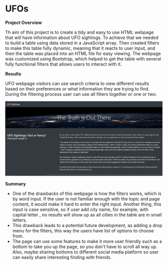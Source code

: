 # UFOs

**Project Overview**

Th aim of this project is to create a tidy and easy to use HTML webpage that will have information about UFO sightings. To achieve that we needed to build a table using data stored in a JavaScript array. Then created filters to make this table fully dynamic, meaning that it reacts to user input, and then the table was placed into an HTML file for easy viewing.
The webpage was customized using Bootstrap, which helped to get the table with several fully functional filters that allows users to interact with it.

**Results**

UFO webpage visitors can use search criteria to view different results based on their preferences or what information they are trying to find. During the filtering process user can use all filters together or one or two.

![picture](images/one.PNG)








**Summary**

- One of the drawbacks of this webpage is how the filters works, which is by word input. If the user is not familiar enough with the topic and page content, it would make it hard to enter the right input. Another thing, this input is case sensitive, so if user add city name, for example, with capital letter , no results will show up as all cities in the table are in small letters.
- This drawback leads to a potential future development, as adding a drop menu for the filters, this way the users have list of options to choose from.
- The page can use some features to make it more user friendly such as a bottom to take you up the page, so you don't have to scroll all way up. Also, maybe sharing bottoms to different social media platform so user can easily share interesting finding with friends.
